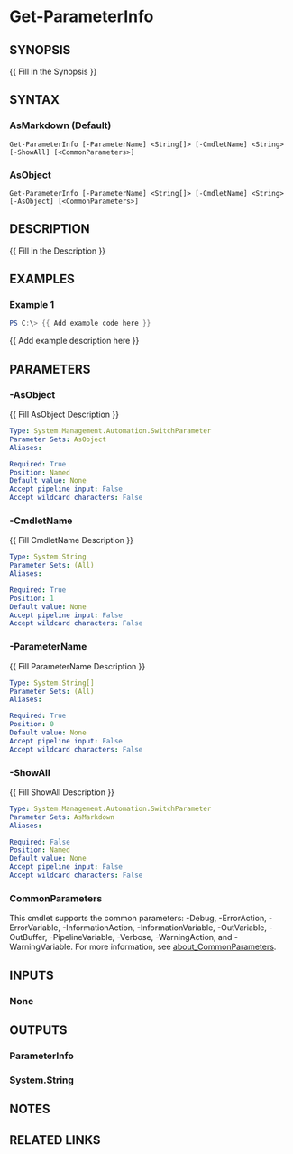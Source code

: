 ﻿---
external help file:
Module Name:
online version:
schema: 2.0.0
---

# Get-ParameterInfo

## SYNOPSIS
{{ Fill in the Synopsis }}

## SYNTAX

### AsMarkdown (Default)
```
Get-ParameterInfo [-ParameterName] <String[]> [-CmdletName] <String> [-ShowAll] [<CommonParameters>]
```

### AsObject
```
Get-ParameterInfo [-ParameterName] <String[]> [-CmdletName] <String> [-AsObject] [<CommonParameters>]
```

## DESCRIPTION
{{ Fill in the Description }}

## EXAMPLES

### Example 1
```powershell
PS C:\> {{ Add example code here }}
```

{{ Add example description here }}

## PARAMETERS

### -AsObject
{{ Fill AsObject Description }}

```yaml
Type: System.Management.Automation.SwitchParameter
Parameter Sets: AsObject
Aliases:

Required: True
Position: Named
Default value: None
Accept pipeline input: False
Accept wildcard characters: False
```

### -CmdletName
{{ Fill CmdletName Description }}

```yaml
Type: System.String
Parameter Sets: (All)
Aliases:

Required: True
Position: 1
Default value: None
Accept pipeline input: False
Accept wildcard characters: False
```

### -ParameterName
{{ Fill ParameterName Description }}

```yaml
Type: System.String[]
Parameter Sets: (All)
Aliases:

Required: True
Position: 0
Default value: None
Accept pipeline input: False
Accept wildcard characters: False
```

### -ShowAll
{{ Fill ShowAll Description }}

```yaml
Type: System.Management.Automation.SwitchParameter
Parameter Sets: AsMarkdown
Aliases:

Required: False
Position: Named
Default value: None
Accept pipeline input: False
Accept wildcard characters: False
```

### CommonParameters
This cmdlet supports the common parameters: -Debug, -ErrorAction, -ErrorVariable, -InformationAction, -InformationVariable, -OutVariable, -OutBuffer, -PipelineVariable, -Verbose, -WarningAction, and -WarningVariable. For more information, see [about_CommonParameters](http://go.microsoft.com/fwlink/?LinkID=113216).

## INPUTS

### None

## OUTPUTS

### ParameterInfo

### System.String

## NOTES

## RELATED LINKS
